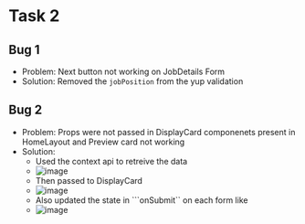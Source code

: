 # Task 2 
## Bug 1
- Problem: Next button not working on JobDetails Form
- Solution: Removed the ```jobPosition``` from the yup validation

## Bug 2 
- Problem: Props were not passed in DisplayCard componenets present in HomeLayout and Preview card not working
- Solution:
  - Used the context api to retreive the data
  - ![image](https://github.com/tanwarAalok/TIF_-React-Developer-Hiring-Task-2-Repository/assets/78805153/bc0b3a75-ea80-472c-9178-f9f5f5832172)
  - Then passed to DisplayCard
  - ![image](https://github.com/tanwarAalok/TIF_-React-Developer-Hiring-Task-2-Repository/assets/78805153/24845412-5660-4d1a-af2e-55644fee29b4)
  - Also updated the state in ```onSubmit`` on each form like
  - ![image](https://github.com/tanwarAalok/TIF_-React-Developer-Hiring-Task-2-Repository/assets/78805153/f6c546d0-d308-4691-b125-33311615b1b0)


